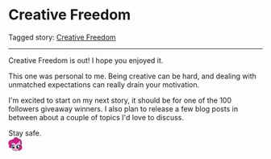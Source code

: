# Creative Freedom

Tagged story: [Creative Freedom](https://www.fimfiction.net/story/548850/creative-freedom)

***

Creative Freedom is out! I hope you enjoyed it.

This one was personal to me. Being creative can be hard, and dealing with unmatched expectations can really drain your motivation.

I'm excited to start on my next story, it should be for one of the 100 followers giveaway winners. I also plan to release a few blog posts in between about a couple of topics I'd love to discuss.

Stay safe.  
![:pinkiesmile:](../../../emotes/pinkiesmile.png)